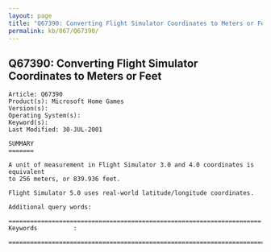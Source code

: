 ```yaml
---
layout: page
title: "Q67390: Converting Flight Simulator Coordinates to Meters or Feet"
permalink: kb/067/Q67390/
---
```


## Q67390: Converting Flight Simulator Coordinates to Meters or Feet

	Article: Q67390
	Product(s): Microsoft Home Games
	Version(s): 
	Operating System(s): 
	Keyword(s): 
	Last Modified: 30-JUL-2001
	
	SUMMARY
	=======
	
	A unit of measurement in Flight Simulator 3.0 and 4.0 coordinates is equivalent
	to 256 meters, or 839.936 feet.
	
	Flight Simulator 5.0 uses real-world latitude/longitude coordinates.
	
	Additional query words:
	
	======================================================================
	Keywords          :  
	
	=============================================================================
	
